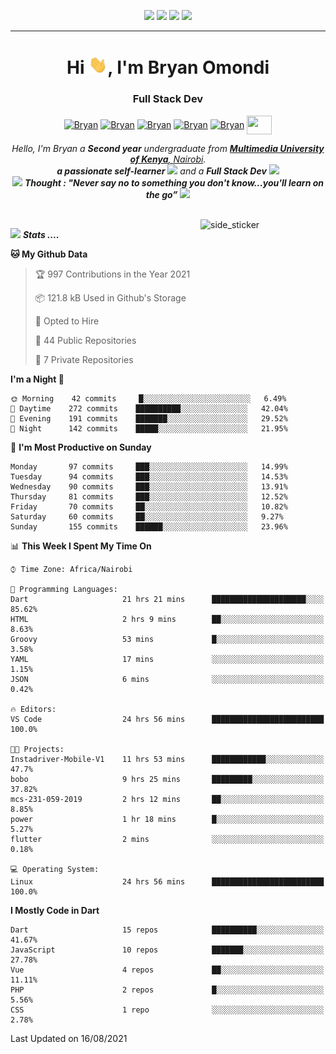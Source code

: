 
 <p align="center">
<img src="https://img.shields.io/badge/Age-20-blue" />
  <img src="https://img.shields.io/badge/Focus-Full%20Stack%20Development-brightgreen" />
  <img src="https://img.shields.io/badge/Lives-Nairobi-success" />
  <img src="https://img.shields.io/badge/Languages-English%20%26%20Swahili-brightgreen" />
</p>
<hr>
<h1 align="center">Hi <img src="https://raw.githubusercontent.com/ABSphreak/ABSphreak/master/gifs/Hi.gif" width="30px">, I'm Bryan Omondi</h1>
<h3 align="center">Full Stack Dev</h3>
<p align="center">
<a href="https://www.dev.to/bryanbill" target="blank"><img align="center" src="https://friconix.com/png/fi-swluxx-dev-to.png" alt="Bryan" height="30" width="40" /></a>
<a href="https://www.linkedin.com/in/bryanomondi254/" target="blank"><img align="center" src="https://image.flaticon.com/icons/png/128/174/174857.png" alt="Bryan" height="30" width="40" /></a>  
<a href="https://www.twitter.com/bryanbill" target="blank"><img align="center" src="https://help.twitter.com/content/dam/help-twitter/brand/logo.png" alt="Bryan" height="30" width="40" /></a>
<a href="https://www.instagram.com/bryan_bill/" target="blank"><img align="center" src="https://image.flaticon.com/icons/png/128/174/174855.png" alt="Bryan" height="30" width="40" /></a>
<a href="https://www.facebook.com/bryanbill/" target="blank"><img align="center" src="https://www.svgrepo.com/show/299425/facebook.svg" alt="Bryan" height="30" width="40" /></a>
 <a href = "mailto: bryanomondi254@gmail.com"><img align="center" src="https://seeklogo.com/images/G/gmail-new-2020-logo-32DBE11BB4-seeklogo.com.png" height="30" width="40" /></a>
</p>
</p>

<p align="center">
  <em>
    Hello, I'm Bryan a <b>Second year</b> undergraduate from <a href="https://mmu.ac.ke/"> <b>Multimedia University of Kenya</b>, Nairobi</a>. <br>
    <b>a passionate self-learner</b> <img src="https://github.com/TheDudeThatCode/TheDudeThatCode/blob/master/Assets/Developer.gif" width="30px"> and a <b>Full Stack Dev</b>&nbsp;<img src="https://github.com/TheDudeThatCode/TheDudeThatCode/blob/master/Assets/Designer.gif" width="36px">
  </em> 
  <br>
  <img src="https://media.giphy.com/media/gH3LO09IOiZIqePwv9/giphy.gif" width="50" /> <b><i align="center">Thought : "Never say no to something you don't know...you'll learn on the go”</i></b> <img src="https://media.giphy.com/media/qjqUcgIyRjsl2/giphy.gif" width="50" />
</p>
<br>
<img align="right" width=200px height=200px alt="side_sticker" src="https://media.giphy.com/media/TEnXkcsHrP4YedChhA/giphy.gif" />

<img src="https://media.giphy.com/media/iY8CRBdQXODJSCERIr/giphy.gif" width="30px">&nbsp;***Stats ....***
<!--START_SECTION:waka-->

**🐱 My Github Data** 

> 🏆 997 Contributions in the Year 2021
 > 
> 📦 121.8 kB Used in Github's Storage 
 > 
> 💼 Opted to Hire
 > 
> 📜 44 Public Repositories 
 > 
> 🔑 7 Private Repositories  
 > 
**I'm a Night 🦉** 

```text
🌞 Morning    42 commits     █░░░░░░░░░░░░░░░░░░░░░░░░   6.49% 
🌆 Daytime    272 commits    ██████████░░░░░░░░░░░░░░░   42.04% 
🌃 Evening    191 commits    ███████░░░░░░░░░░░░░░░░░░   29.52% 
🌙 Night      142 commits    █████░░░░░░░░░░░░░░░░░░░░   21.95%

```
📅 **I'm Most Productive on Sunday** 

```text
Monday       97 commits     ███░░░░░░░░░░░░░░░░░░░░░░   14.99% 
Tuesday      94 commits     ███░░░░░░░░░░░░░░░░░░░░░░   14.53% 
Wednesday    90 commits     ███░░░░░░░░░░░░░░░░░░░░░░   13.91% 
Thursday     81 commits     ███░░░░░░░░░░░░░░░░░░░░░░   12.52% 
Friday       70 commits     ██░░░░░░░░░░░░░░░░░░░░░░░   10.82% 
Saturday     60 commits     ██░░░░░░░░░░░░░░░░░░░░░░░   9.27% 
Sunday       155 commits    ██████░░░░░░░░░░░░░░░░░░░   23.96%

```


📊 **This Week I Spent My Time On** 

```text
⌚︎ Time Zone: Africa/Nairobi

💬 Programming Languages: 
Dart                     21 hrs 21 mins      █████████████████████░░░░   85.62% 
HTML                     2 hrs 9 mins        ██░░░░░░░░░░░░░░░░░░░░░░░   8.63% 
Groovy                   53 mins             █░░░░░░░░░░░░░░░░░░░░░░░░   3.58% 
YAML                     17 mins             ░░░░░░░░░░░░░░░░░░░░░░░░░   1.15% 
JSON                     6 mins              ░░░░░░░░░░░░░░░░░░░░░░░░░   0.42%

🔥 Editors: 
VS Code                  24 hrs 56 mins      █████████████████████████   100.0%

🐱‍💻 Projects: 
Instadriver-Mobile-V1    11 hrs 53 mins      ████████████░░░░░░░░░░░░░   47.7% 
bobo                     9 hrs 25 mins       █████████░░░░░░░░░░░░░░░░   37.82% 
mcs-231-059-2019         2 hrs 12 mins       ██░░░░░░░░░░░░░░░░░░░░░░░   8.85% 
power                    1 hr 18 mins        █░░░░░░░░░░░░░░░░░░░░░░░░   5.27% 
flutter                  2 mins              ░░░░░░░░░░░░░░░░░░░░░░░░░   0.18%

💻 Operating System: 
Linux                    24 hrs 56 mins      █████████████████████████   100.0%

```

**I Mostly Code in Dart** 

```text
Dart                     15 repos            ██████████░░░░░░░░░░░░░░░   41.67% 
JavaScript               10 repos            ███████░░░░░░░░░░░░░░░░░░   27.78% 
Vue                      4 repos             ██░░░░░░░░░░░░░░░░░░░░░░░   11.11% 
PHP                      2 repos             █░░░░░░░░░░░░░░░░░░░░░░░░   5.56% 
CSS                      1 repo              ░░░░░░░░░░░░░░░░░░░░░░░░░   2.78%

```




 Last Updated on 16/08/2021
<!--END_SECTION:waka-->

